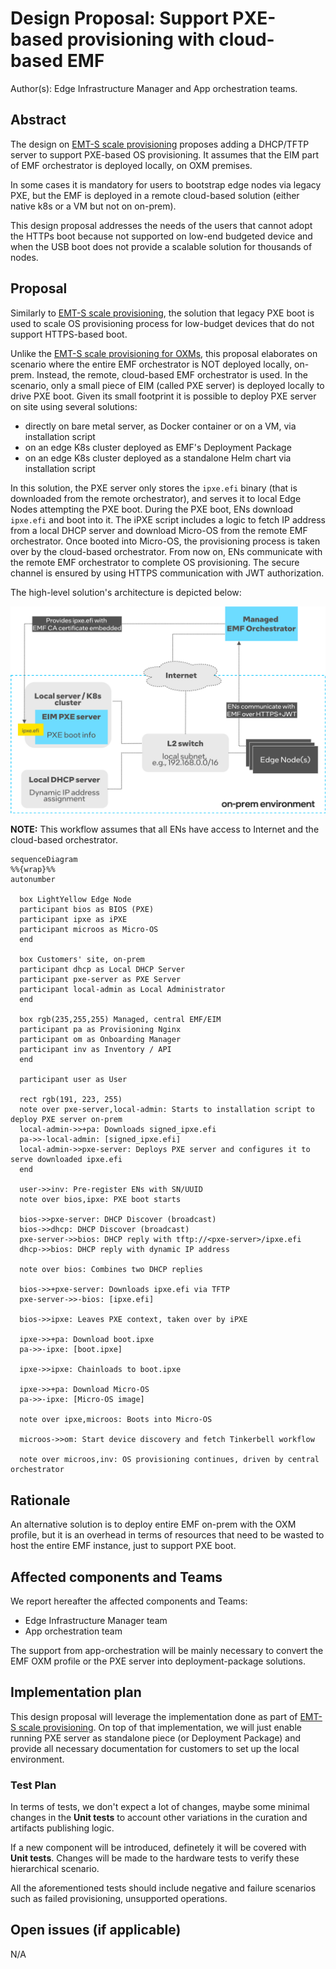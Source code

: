 # Design Proposal: Support PXE-based provisioning with cloud-based EMF

Author(s): Edge Infrastructure Manager and App orchestration teams.

## Abstract

The design on [EMT-S scale provisioning](./emts-scale-provisioning.md) proposes adding a DHCP/TFTP server to support
PXE-based OS provisioning. It assumes that the EIM part of EMF orchestrator is deployed locally, on OXM premises.

In some cases it is mandatory  for users to bootstrap edge nodes via legacy PXE, but the EMF is deployed in a remote
cloud-based solution (either native k8s or a VM but not on on-prem).

This design proposal addresses the needs of the users that cannot adopt the HTTPs boot because not supported on low-end
budgeted device and when the USB boot does not provide a scalable solution for thousands of nodes.

## Proposal

Similarly to [EMT-S scale provisioning](./emts-scale-provisioning.md), the solution that legacy PXE boot is used to
scale OS provisioning process for low-budget devices that do not support HTTPS-based boot.

Unlike the [EMT-S scale provisioning for OXMs](./emts-scale-provisioning.md), this proposal elaborates on
scenario where the entire EMF orchestrator is NOT deployed locally, on-prem. Instead, the remote, cloud-based
EMF orchestrator is used. In the scenario, only a small piece of EIM (called PXE server) is deployed locally to drive PXE boot.
Given its small footprint it is possible to deploy PXE server on site using several solutions:

- directly on bare metal server, as Docker container or on a VM, via installation script
- on an edge K8s cluster deployed as EMF's Deployment Package
- on an edge K8s cluster deployed as a standalone Helm chart via installation script

In this solution, the PXE server only stores the `ipxe.efi` binary (that is downloaded from the remote orchestrator),
and serves it to local Edge Nodes attempting the PXE boot. During the PXE boot, ENs download `ipxe.efi` and boot into it.
The iPXE script includes a logic to fetch IP address from a local DHCP server and download Micro-OS from the remote EMF orchestrator.
Once booted into Micro-OS, the provisioning process is taken over by the cloud-based orchestrator. From now on, ENs
communicate with the remote EMF orchestrator to complete OS provisioning. The secure channel is ensured by using HTTPS communication with JWT authorization.

The high-level solution's architecture is depicted below:

![PXE with managed EMF](images/eim-pxe-with-managed-emf.png)

**NOTE:** This workflow assumes that all ENs have access to Internet and the cloud-based orchestrator.

```mermaid
sequenceDiagram
%%{wrap}%%
autonumber

  box LightYellow Edge Node
  participant bios as BIOS (PXE)
  participant ipxe as iPXE
  participant microos as Micro-OS
  end

  box Customers' site, on-prem
  participant dhcp as Local DHCP Server
  participant pxe-server as PXE Server
  participant local-admin as Local Administrator
  end

  box rgb(235,255,255) Managed, central EMF/EIM
  participant pa as Provisioning Nginx
  participant om as Onboarding Manager
  participant inv as Inventory / API
  end

  participant user as User

  rect rgb(191, 223, 255)
  note over pxe-server,local-admin: Starts to installation script to deploy PXE server on-prem
  local-admin->>+pa: Downloads signed_ipxe.efi
  pa->>-local-admin: [signed_ipxe.efi]
  local-admin->>pxe-server: Deploys PXE server and configures it to serve downloaded ipxe.efi
  end

  user->>inv: Pre-register ENs with SN/UUID
  note over bios,ipxe: PXE boot starts

  bios->>pxe-server: DHCP Discover (broadcast)
  bios->>dhcp: DHCP Discover (broadcast)
  pxe-server->>bios: DHCP reply with tftp://<pxe-server>/ipxe.efi
  dhcp->>bios: DHCP reply with dynamic IP address

  note over bios: Combines two DHCP replies

  bios->>+pxe-server: Downloads ipxe.efi via TFTP
  pxe-server->>-bios: [ipxe.efi]

  bios->>ipxe: Leaves PXE context, taken over by iPXE

  ipxe->>+pa: Download boot.ipxe
  pa->>-ipxe: [boot.ipxe]
  
  ipxe->>ipxe: Chainloads to boot.ipxe

  ipxe->>+pa: Download Micro-OS
  pa->>-ipxe: [Micro-OS image]
  
  note over ipxe,microos: Boots into Micro-OS

  microos->>om: Start device discovery and fetch Tinkerbell workflow

  note over microos,inv: OS provisioning continues, driven by central orchestrator
```

## Rationale

An alternative solution is to deploy entire EMF on-prem with the OXM profile, but it is an overhead in terms of
resources that need to be wasted to host the entire EMF instance, just to support PXE boot.

## Affected components and Teams

We report hereafter the affected components and Teams:

- Edge Infrastructure Manager team
- App orchestration team

The support from app-orchestration will be mainly necessary to convert the EMF OXM profile or the PXE server into
deployment-package solutions.

## Implementation plan

This design proposal will leverage the implementation done as part of [EMT-S scale provisioning](./emts-scale-provisioning.md).
On top of that implementation, we will just enable running PXE server as standalone piece (or Deployment Package)
and provide all necessary documentation for customers to set up the local environment.

### Test Plan

In terms of tests, we don't expect a lot of changes, maybe some minimal changes in the **Unit tests** to account
other variations in the curation and artifacts publishing logic.

If a new component will be introduced, definetely it will be covered with **Unit tests**. Changes will be made to
the hardware tests to verify these hierarchical scenario.

All the aforementioned tests should include negative and failure scenarios such as failed provisioning, unsupported
operations.

## Open issues (if applicable)

N/A
